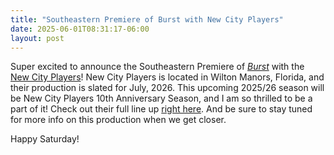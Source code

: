 ```yaml
---
title: "Southeastern Premiere of Burst with New City Players"
date: 2025-06-01T08:31:17-06:00
layout: post
---
```


Super excited to announce the Southeastern Premiere of [*Burst*](https://www.dramaticpublishing.com/browse/burst) with the [New City Players](https://newcityplayers.org/)! New City Players is located in Wilton Manors, Florida, and their production is slated for July, 2026. This upcoming 2025/26 season will be New City Players 10th Anniversary Season, and I am so thrilled to be a part of it! Check out their full line up [right here](https://newcityplayers.org/2025-26-season). And be sure to stay tuned for more info on this production when we get closer.

Happy Saturday! 
